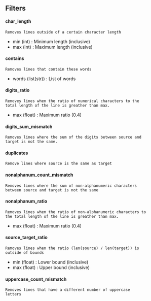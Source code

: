 ## Filters

#### char_length
<code>Removes lines outside of a certain character length
</code>
 * min (int) : Minimum length (inclusive)
 * max (int) : Maximum length (inclusive)

#### contains
<code>Removes lines that contain these words
</code>
 * words (list(str)) : List of words

#### digits_ratio
<code>Removes lines when the ratio of numerical characters to the total length of the line
is greather than max.
</code>
 * max (float) : Maximum ratio (0.4)

#### digits_sum_mismatch
<code>Removes lines where the sum of the digits between source and target is not the same.</code>

#### duplicates
<code>Remove lines where source is the same as target</code>

#### nonalphanum_count_mismatch
<code>Removes lines where the sum of non-alphanumeric characters between source and target is not the same</code>

#### nonalphanum_ratio
<code>Removes lines when the ratio of non-alphanumeric characters to the total length of the line
is greather than max.
</code>
 * max (float) : Maximum ratio (0.4)

#### source_target_ratio
<code>Removes lines when the ratio (len(source) / len(target)) is outside of bounds
</code>
 * min (float) : Lower bound (inclusive)
 * max (float) : Upper bound (inclusive)

#### uppercase_count_mismatch
<code>Removes lines that have a different number of uppercase letters</code>

